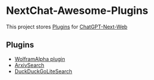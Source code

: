 # NextChat-Awesome-Plugins

This project stores [Plugins](https://github.com/ChatGPTNextWeb/ChatGPT-Next-Web/issues/5353) for [ChatGPT-Next-Web](https://github.com/ChatGPTNextWeb/ChatGPT-Next-Web)

## Plugins

- [WolframAlpha plugin](./plugins/wolframalpha)
- [ArxivSearch](./plugins/arxivsearch)
- [DuckDuckGoLiteSearch](./plugins/duckduckgolite)


